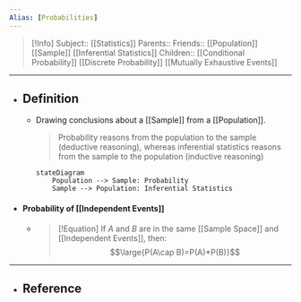 ```yaml
---
Alias: [Probabilities]
---
```

> [!Info]
> Subject:: [[Statistics]]
> Parents:: 
> Friends:: [[Population]] [[Sample]] [[Inferential Statistics]] 
> Children:: [[Conditional Probability]] [[Discrete Probability]] [[Mutually Exhaustive Events]]
---
- ## Definition
	- Drawing conclusions about a [[Sample]] from a [[Population]].
	  > Probability reasons from the population to the sample (deductive reasoning), whereas inferential statistics reasons from the sample to the population (inductive reasoning)
	  ```mermaid
	  stateDiagram
	      Population --> Sample: Probability
	      Sample --> Population: Inferential Statistics
      ```

- #### Probability of [[Independent Events]]
	- > [!Equation]
	  > If $A$ and $B$ are in the same [[Sample Space]] and [[Independent Events]], then:
	  > $$\large{P(A\cap B)=P(A)*P(B)}$$
---
- ## Reference